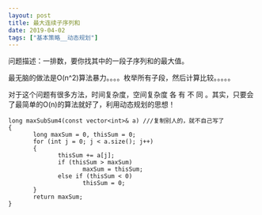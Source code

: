 ```yaml
---
layout: post
title: 最大连续子序列和
date: 2019-04-02
tags: ["基本策略__动态规划"]
---
```


<!-- wp:paragraph -->

问题描述：一排数，要你找其中的一段子序列和的最大值。

<!-- /wp:paragraph -->

<!-- wp:paragraph -->

最无脑的做法是O(n^2)算法暴力。。。。枚举所有子段，然后计算比较。。。。。

<!-- /wp:paragraph -->

<!-- wp:paragraph -->

对于这个问题有很多方法，时间复杂度，空间复杂度 各 有 不 同 。其实，只要会了最简单的O(n)的算法就好了，利用动态规划的思想！

<!-- /wp:paragraph -->

<!-- wp:code -->

    long maxSubSum4(const vector<int>& a) ///复制别人的，就不自己写了
    { 
           long maxSum = 0, thisSum = 0; 
           for (int j = 0; j < a.size(); j++) 
           { 
                  thisSum += a[j]; 
                  if (thisSum > maxSum) 
                         maxSum = thisSum; 
                  else if (thisSum < 0) 
                         thisSum = 0; 
           } 
           return maxSum; 
    } 

<!-- /wp:code -->